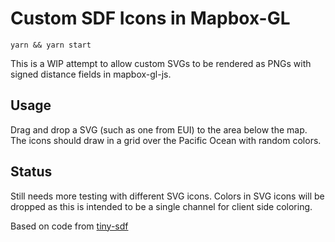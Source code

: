 # Custom SDF Icons in Mapbox-GL 

`yarn && yarn start`

This is a WIP attempt to allow custom SVGs to be rendered as PNGs with signed distance fields in mapbox-gl-js.

## Usage
Drag and drop a SVG (such as one from EUI) to the area below the map. The icons should draw in a grid over the Pacific Ocean with random colors.

## Status

Still needs more testing with different SVG icons. Colors in SVG icons will be dropped as this is intended to be a single channel for client side coloring.


Based on code from [tiny-sdf](https://github.com/mapbox/tiny-sdf)
